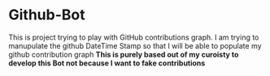 # Github-Bot
This is project trying to play with GitHub contributions graph. I am trying to manupulate the github DateTime Stamp so that I will be able to populate my github contribution graph
**This is purely based out of my curoisty to develop this Bot not because I want to fake contributions**
